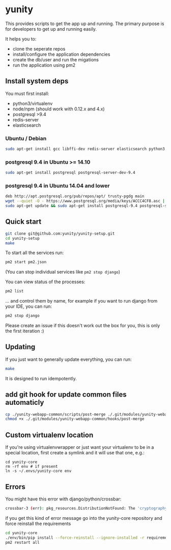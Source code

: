 # yunity

This provides scripts to get the app up and running. The primary purpose is for developers to get up and running easily.

It helps you to:
- clone the seperate repos
- install/configure the application dependencies
- create the db/user and run the migations
- run the application using pm2

## Install system deps

You must first install:
- python3/virtualenv
- node/npm (should work with 0.12.x and 4.x)
- postgresql >9.4
- redis-server
- elasticsearch

### Ubuntu / Debian

```sh
sudo apt-get install gcc libffi-dev redis-server elasticsearch python3 python-dev python-virtualenv
```

### postgresql 9.4 in Ubuntu >= 14.10

```sh
sudo apt-get install postgresql postgresql-server-dev-9.4
```

### postgresql 9.4 in Ubuntu 14.04 and lower

```sh
deb http://apt.postgresql.org/pub/repos/apt/ trusty-pgdg main
wget --quiet -O - https://www.postgresql.org/media/keys/ACCC4CF8.asc | sudo apt-key add -
sudo apt-get update && sudo apt-get install postgresql-9.4 postgresql-server-dev-9.4
```

## Quick start

```sh
git clone git@github.com:yunity/yunity-setup.git
cd yunity-setup
make
```

To start all the services run:

```sh
pm2 start pm2.json
```

(You can stop individual services like `pm2 stop django`)

You can view status of the processes:

```sh
pm2 list
```

... and control them by name, for example if you want to run django from your IDE, you can run:

```sh
pm2 stop django
```

Please create an issue if this doesn't work out the box for you, this is only the first iteration :)

## Updating

If you just want to generally update everything, you can run:

```sh
make
```

It is designed to run idempotently.

## add git hook for update common files automaticly

```sh
cp ./yunity-webapp-common/scripts/post-merge ./.git/modules/yunity-webapp-common/hooks/
chmod +x ./.git/modules/yunity-webapp-common/hooks/post-merge
```

## Custom virtualenv location

If you're using virtualenvwrapper or just want your virtualenv to be in a special location, first create a symlink and it will use that one, e.g.:

```
cd yunity-core
rm -rf env # if present
ln -s ~/.envs/yunity-core env
```

## Errors

You might have this error with django/python/crossbar:

```sh
crossbar-3 (err): pkg_resources.DistributionNotFound: The 'cryptography>=0.7' distribution was not found and is required by pyOpenSSL
```

if you get this kind of error message go into the yunity-core repository and force reinstall the requirements


```sh
cd yunity-core
./env/bin/pip install --force-reinstall --ignore-installed -r requirements.pip
pm2 restart all
```
